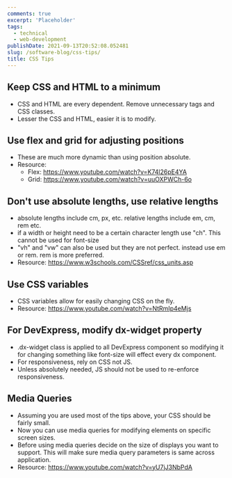 ```yaml
---
comments: true
excerpt: 'Placeholder'
tags:
  - technical
  - web-development
publishDate: 2021-09-13T20:52:08.052481
slug: /software-blog/css-tips/
title: CSS Tips
---
```


## Keep CSS and HTML to a minimum

- CSS and HTML are every dependent. Remove unnecessary tags and CSS classes.
- Lesser the CSS and HTML, easier it is to modify.

## Use flex and grid for adjusting positions

- These are much more dynamic than using position absolute.
- Resource:
  - Flex: <https://www.youtube.com/watch?v=K74l26pE4YA>
  - Grid: <https://www.youtube.com/watch?v=uuOXPWCh-6o>

## Don't use absolute lengths, use relative lengths

- absolute lengths include cm, px, etc. relative lengths include em, cm, rem etc.
- if a width or height need to be a certain character length use "ch". This cannot be used for font-size
- "vh" and "vw" can also be used but they are not perfect. instead use em or rem. rem is more preferred.
- Resource: <https://www.w3schools.com/CSSref/css_units.asp>

## Use CSS variables

- CSS variables allow for easily changing CSS on the fly.
- Resource: <https://www.youtube.com/watch?v=NtRmIp4eMjs>

## For DevExpress, modify dx-widget property

- .dx-widget class is applied to all DevExpress component so modifying it for changing something like font-size will effect every dx component.
- For responsiveness, rely on CSS not JS.
- Unless absolutely needed, JS should not be used to re-enforce responsiveness.

## Media Queries

- Assuming you are used most of the tips above, your CSS should be fairly small.
- Now you can use media queries for modifying elements on specific screen sizes.
- Before using media queries decide on the size of displays you want to support. This will make sure media query parameters is same across application.
- Resource: <https://www.youtube.com/watch?v=yU7jJ3NbPdA>

